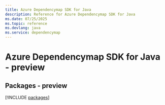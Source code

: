 ```yaml
---
title: Azure Dependencymap SDK for Java
description: Reference for Azure Dependencymap SDK for Java
ms.date: 07/25/2025
ms.topic: reference
ms.devlang: java
ms.service: dependencymap
---
```

# Azure Dependencymap SDK for Java - preview
## Packages - preview
[!INCLUDE [packages](dependencymap-index.md)]
